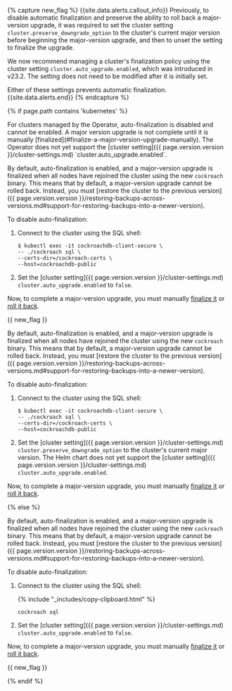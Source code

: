 {% capture new_flag %}
{{site.data.alerts.callout_info}}
Previously, to disable automatic finalization and preserve the ability to roll back a major-version upgrade, it was required to set the cluster setting `cluster.preserve_downgrade_option` to the cluster's current major version before beginning the major-version upgrade, and then to unset the setting to finalize the upgrade.

We now recommend managing a cluster's finalization policy using the cluster setting `cluster.auto_upgrade.enabled`, which was introduced in v23.2. The setting does not need to be modified after it is initially set.

Either of these settings prevents automatic finalization.
{{site.data.alerts.end}}
{% endcapture %}

{% if page.path contains 'kubernetes' %}

<section class="filter-content" markdown="1" data-scope="operator">
For clusters managed by the Operator, auto-finalization is disabled and cannot be enabled. A major version upgrade is not complete until it is manually [finalized](#finalize-a-major-version-upgrade-manually). The Operator does not yet support the [cluster setting]({{ page.version.version }}/cluster-settings.md) `cluster.auto_upgrade.enabled`.
</section>

<section class="filter-content" markdown="1" data-scope="manual">

By default, auto-finalization is enabled, and a major-version upgrade is finalized when all nodes have rejoined the cluster using the new `cockroach` binary. This means that by default, a major-version upgrade cannot be rolled back. Instead, you must [restore the cluster to the previous version]({{ page.version.version }}/restoring-backups-across-versions.md#support-for-restoring-backups-into-a-newer-version).

To disable auto-finalization:

1. Connect to the cluster using the SQL shell:

    ~~~ shell
    $ kubectl exec -it cockroachdb-client-secure \
    -- ./cockroach sql \
    --certs-dir=/cockroach-certs \
    --host=cockroachdb-public
    ~~~

1. Set the [cluster setting]({{ page.version.version }}/cluster-settings.md) `cluster.auto_upgrade.enabled` to `false`.

Now, to complete a major-version upgrade, you must manually [finalize it](#finalize-a-major-version-upgrade-manually) or [roll it back](#roll-back-a-major-version-upgrade).

{{ new_flag }}

</section>

<section class="filter-content" markdown="1" data-scope="helm">

By default, auto-finalization is enabled, and a major-version upgrade is finalized when all nodes have rejoined the cluster using the new `cockroach` binary. This means that by default, a major-version upgrade cannot be rolled back. Instead, you must [restore the cluster to the previous version]({{ page.version.version }}/restoring-backups-across-versions.md#support-for-restoring-backups-into-a-newer-version).

To disable auto-finalization:

1. Connect to the cluster using the SQL shell:

    ~~~ shell
    $ kubectl exec -it cockroachdb-client-secure \
    -- ./cockroach sql \
    --certs-dir=/cockroach-certs \
    --host=cockroachdb-public
    ~~~

1. Set the [cluster setting]({{ page.version.version }}/cluster-settings.md) `cluster.preserve_downgrade_option` to the cluster's current major version. The Helm chart does not yet support the [cluster setting]({{ page.version.version }}/cluster-settings.md) `cluster.auto_upgrade.enabled`.

Now, to complete a major-version upgrade, you must manually [finalize it](#finalize-a-major-version-upgrade-manually) or [roll it back](#roll-back-a-major-version-upgrade).

</section>

{% else %}

By default, auto-finalization is enabled, and a major-version upgrade is finalized when all nodes have rejoined the cluster using the new `cockroach` binary. This means that by default, a major-version upgrade cannot be rolled back. Instead, you must [restore the cluster to the previous version]({{ page.version.version }}/restoring-backups-across-versions.md#support-for-restoring-backups-into-a-newer-version).

To disable auto-finalization:

1. Connect to the cluster using the SQL shell:

    {% include "_includes/copy-clipboard.html" %}
    ~~~ shell
    cockroach sql
    ~~~

1. Set the [cluster setting]({{ page.version.version }}/cluster-settings.md) `cluster.auto_upgrade.enabled` to `false`.

Now, to complete a major-version upgrade, you must manually [finalize it](#finalize-a-major-version-upgrade-manually) or [roll it back](#roll-back-a-major-version-upgrade).

{{ new_flag }}

{% endif %}

